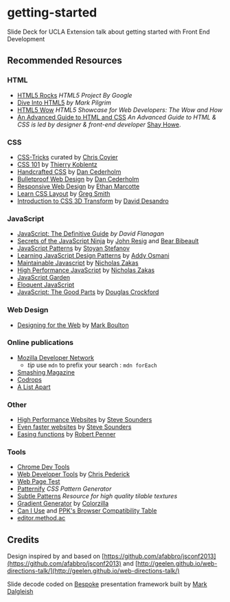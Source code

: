 <!--
    This is README is written in Markdown
    Please refer to here for an introduction to Markdown
    http://daringfireball.net/projects/markdown/
-->
getting-started
===============

Slide Deck for UCLA Extension talk about getting started with Front End Development
## Recommended Resources

### HTML

- [HTML5 Rocks](http://www.html5rocks.com/) *HTML5 Project By Google*
- [Dive Into HTML5](http://diveintohtml5.info/) *by Mark Pilgrim*
- [HTML5 Wow](http://www.htmlfivewow.com/) *HTML5 Showcase for Web Developers: The Wow and How*
- [An Advanced Guide to HTML and CSS](http://learn.shayhowe.com/advanced-html-css/) *An Advanced Guide to HTML & CSS is led by designer & front-end developer* [Shay Howe](http://www.shayhowe.com/).
 

### CSS
 - [CSS-Tricks](http://css-tricks.com/) curated by [Chris Coyier](http://chriscoyier.net/)
 - [CSS 101](http://www.css-101.org/) by [Thierry Koblentz](https://twitter.com/thierrykoblentz)
 - [Handcrafted CSS](http://handcraftedcss.com/) by [Dan Cederholm](http://simplebits.com/)
 - [Bulletproof Web Design](http://www.simplebits.com/publications/bulletproof/)  by [Dan Cederholm](http://simplebits.com/)
 - [Responsive Web Design](http://www.abookapart.com/products/responsive-web-design) by [Ethan Marcotte](http://ethanmarcotte.com/)
 - [Learn CSS Layout](http://learnlayout.com/no-layout.html) by [Greg Smith](http://incompl.com/)
 - [Introduction to CSS 3D Transform](http://desandro.github.io/3dtransforms/) by [David Desandro](http://v3.desandro.com/)

### JavaScript
- [JavaScript: The Definitive Guide](http://www.amazon.com/JavaScript-Definitive-Guide-David-Flanagan/dp/0596000480) *by David Flanagan*
- [Secrets of the JavaScript Ninja](http://jsninja.com/) by [John Resig](http://ejohn.org/) and [Bear Bibeault](http://www.bibeault.org/)
- [JavaScript Patterns](http://shop.oreilly.com/product/9780596806767.do) by [Stoyan Stefanov](http://www.phpied.com/)
- [Learning JavaScript Design Patterns](http://addyosmani.com/resources/essentialjsdesignpatterns/book/#introduction) by [Addy Osmani](http://addyosmani.com/blog/)
- [Maintainable Javascript](http://shop.oreilly.com/product/0636920025245.do) by [Nicholas Zakas](http://www.nczonline.net/)
- [High Performance JavaScript](http://shop.oreilly.com/product/9780596802806.do) by [Nicholas Zakas](http://www.nczonline.net/)
- [JavaScript Garden](http://bonsaiden.github.io/JavaScript-Garden/)
- [Eloquent JavaScript](http://eloquentjavascript.net/)
- [JavaScript: The Good Parts](http://www.amazon.com/JavaScript-Good-Parts-Douglas-Crockford/dp/0596517742) by [Douglas Crockford](http://javascript.crockford.com/)

### Web Design
- [Designing for the Web](http://www.designingfortheweb.co.uk/) by [Mark Boulton](https://markboulton.co.uk/)

### Online publications 
- [Mozilla Developer Network](https://developer.mozilla.org/en-US/)
  - *tip* use `mdn` to prefix your search : `mdn forEach`
- [Smashing Magazine](http://www.smashingmagazine.com/)
- [Codrops](http://tympanus.net/codrops/)
- [A List Apart](http://alistapart.com/)

### Other
- [High Performance Websites](http://www.amazon.com/gp/product/0596529309?ie=UTF8&tag=stevsoud-20&linkCode=as2&camp=1789&creative=9325&creativeASIN=0596529309) by [Steve Sounders](http://stevesouders.com/)
- [Even faster websites](http://www.amazon.com/Even-Faster-Web-Sites-Performance/dp/0596522304)  by [Steve Sounders](http://stevesouders.com/)
- [Easing functions](http://www.robertpenner.com/easing/) by [Robert Penner](http://robertpenner.com/)

### Tools
- [Chrome Dev Tools](https://developers.google.com/chrome-developer-tools/docs/dom-and-styles)
- [Web Developer Tools](http://chrispederick.com/work/web-developer/) by [Chris Pederick](http://chrispederick.com/)
- [Web Page Test](http://www.webpagetest.org/)
- [Patternify](http://www.patternify.com/) *CSS Pattern Generator*
- [Subtle Patterns](http://subtlepatterns.com/) *Resource for high quality tilable textures*
- [Gradient Generator](http://www.colorzilla.com/gradient-editor/) by [Colorzilla](http://www.colorzilla.com/)
- [Can I Use](http://caniuse.com/) and [PPK's Browser Compatibility Table](http://www.quirksmode.org/compatibility.html)
- [editor.method.ac](http://editor.method.ac/)

## Credits
Design inspired by and based on [https://github.com/afabbro/jsconf2013](https://github.com/afabbro/jsconf2013) and [http://geelen.github.io/web-directions-talk/](http://geelen.github.io/web-directions-talk/)

Slide decode coded on [Bespoke](http://markdalgleish.com/projects/bespoke.js/) presentation framework built by [Mark Dalgleish](https://github.com/markdalgleish)
